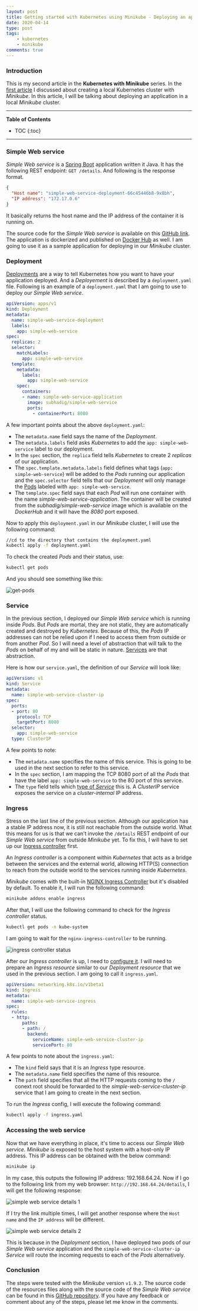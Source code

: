 ```yaml
---
layout: post
title: Getting started with Kubernetes using Minikube - Deploying an application
date: 2020-04-14
type: post
tags:
    - kubernetes
    - minikube
comments: true
---
```

### Introduction
This is my second article in the **Kubernetes with Minikube** series. In the
[first article](getting-started-with-kubernetes-using-minikube-installation.html)
I discussed about creating a local Kubernetes cluster with *Minikube*. In this
article, I will be talking about deploying an application in a local *Minikube*
cluster.

---
**Table of Contents**
* TOC
{:toc}
---

### Simple Web service
*Simple Web service* is a [Spring Boot](https://spring.io/projects/spring-boot)
application written it Java. It has the following REST endpoint:
`GET /details`. And following is the response format.

```json
{
  "Host name": "simple-web-service-deployment-66c45446b8-9x8bh",
  "IP address": "172.17.0.6"
}
```

It basically returns the host name and the IP address of the container it is
running on.

The source code for the *Simple Web service* is available on this
[GitHub link](https://github.com/subhadig/kubernetes-with-minikube/tree/master/simple-web-service).
The application is dockerized and published on
[Docker Hub](https://hub.docker.com/r/subhadig/simple-web-service) as well. I
am going to use it as a sample application for deploying in our *Minikube*
cluster.

### Deployment
[Deployments](https://kubernetes.io/docs/concepts/workloads/controllers/deployment/)
are a way to tell Kubernetes how you want to have your application deployed.
And a *Deployement* is described by a `deployment.yaml` file. Following is an
example of a `deployment.yaml` that I am going to use to deploy our
*Simple Web service*.

```yaml
apiVersion: apps/v1
kind: Deployment
metadata:
  name: simple-web-service-deployment
  labels:
    app: simple-web-service
spec:
  replicas: 2
  selector:
    matchLabels:
      app: simple-web-service
  template:
    metadata:
      labels:
        app: simple-web-service
    spec:
      containers:
      - name: simple-web-service-application
        image: subhadig/simple-web-service
        ports:
          - containerPort: 8080
```

A few important points about the above `deployment.yaml`:
- The `metadata.name` field says the name of the *Deployment*.
- The `metadata.labels` field asks *Kubernetes* to add the
`app: simple-web-service` label to our deployment.
- In the `spec` section, the `replica` field tells *Kubernetes* to create 2
*replicas* of our application.
- The `spec.template.metadata.labels` field defines what tags
(`app: simple-web-service`) will be added to the *Pods* running our application
and the `spec.selector` field tells that our *Deployment* will only manage the
[Pods](https://kubernetes.io/docs/concepts/workloads/pods/pod/) labeled with
`app: simple-web-service`.
- The `template.spec` field says that each *Pod* will run one container with
the name *simple-web-service-application*. The container will be created from
the *subhadig/simple-web-service* image which is available on the *DockerHub*
and it will have the *8080* port exposed.

Now to apply this `deployment.yaml` in our *Minikube* cluster, I will use the
following command:

```bash
//cd to the directory that contains the deployment.yaml
kubectl apply -f deployment.yaml
```

To check the created *Pods* and their status, use:

```bash
kubectl get pods
```

And you should see something like this:

![get-pods](assets/images/minikube-deploy-get-pods.png)

### Service
In the previous section, I deployed our *Simple Web service* which is running
inside *Pods*. But *Pods* are mortal, they are not static, they are
automatically created and destroyed by *Kubernetes*. Because of this, the
*Pods* IP addresses can not be relied upon if I need to access them from
outside or from another *Pod*. So I will need a level of abstraction that will
talk to the *Pods* on behalf of my and will be static in nature.
[Services](https://kubernetes.io/docs/concepts/services-networking/service/)
are that abstraction.

Here is how our `service.yaml`, the definition of our *Service* will look like:

```yaml
apiVersion: v1
kind: Service
metadata:
  name: simple-web-service-cluster-ip
spec:
  ports:
  - port: 80
    protocol: TCP
    targetPort: 8080
  selector:
    app: simple-web-service
  type: ClusterIP
```

A few points to note:
- The `metadata.name` specifies the name of this service. This is going to be
used in the next section to refer to this service.
- In the `spec` section, I am mapping the TCP 8080 port of all the *Pods* that
have the label `app: simple-web-service` to the 80 port of this service.
- The `type` field tells which
[type of *Service*](https://kubernetes.io/docs/concepts/services-networking/service/#publishing-services-service-types)
this is. A *ClusterIP* service exposes the service on a *cluster-internal* IP
address.

### Ingress
Stress on the last line of the previous section. Although our application has
a stable IP address now, it is still not reachable from the outside world.
What this means for us is that we can't invoke the `/details` REST endpoint of
our *Simple Web service* from outside *Minikube* yet. To fix this, I will have
to set up our
[Ingress controller](https://kubernetes.io/docs/concepts/services-networking/ingress-controllers/)
first.

An *Ingress controller* is a component within *Kubernetes* that acts as a
bridge between the services and the external world, allowing HTTP(S) connection
to reach from the outside world to the services running inside *Kubernetes*.

*Minikube* comes with the built-in
[NGINX Ingress Controller](https://www.nginx.com/products/nginx/kubernetes-ingress-controller)
but it's disabled by default. To enable it, I will run the following command:

```bash
minikube addons enable ingress
```

After that, I will use the following command to check for the
*Ingress controller* status.

```bash
kubectl get pods -n kube-system
```

I am going to wait for the `nginx-ingress-controller` to be running.

![ingress controller status](assets/images/minikube-deploy-ingress-controller-up.png)

After our *Ingress controller* is up, I need to 
[configure it](https://kubernetes.io/docs/tasks/access-application-cluster/ingress-minikube/).
I will need to prepare an *Ingress resource* similar to our
*Deployment resource* that we used in the previous section. I am going to call
it `ingress.yaml`.

```yaml
apiVersion: networking.k8s.io/v1beta1
kind: Ingress
metadata:
  name: simple-web-service-ingress
spec:
  rules:
  - http:
      paths:
      - path: /
        backend:
          serviceName: simple-web-service-cluster-ip
          servicePort: 80
```

A few points to note about the `ingress.yaml`:
- The `kind` field says that it is an *Ingress* type resource.
- The `metadata.name` field specifies the name of this resource.
- The `path` field specifies that all the HTTP requests coming to the `/`
conext root should be forwarded to the *simple-web-service-cluster-ip* service
that I am going to create in the next section.

To run the *Ingress* config, I will execute the following command:

```bash
kubectl apply -f ingress.yaml
```

### Accessing the web service
Now that we have everything in place, it's time to access our
*Simple Web service*. *Minikube* is exposed to the host system with a
host-only IP address. This IP address can be obtained with the below command:

```bash
minikube ip
```

In my case, this outputs the following IP address: 192.168.64.24. Now if I go
to the following link from my web browser: `http://192.168.64.24/details`, I
will get the following response:

![simple web service details 1](assets/images/minikube-deploy-simple-web-service-details-1.png)

If I try the link multiple times, I will get another response where the
`Host name` and the `IP address` will be different.

![simple web service details 2](assets/images/minikube-deploy-simple-web-service-details-2.png)

This is because in the *Deployment* section, I have deployed two pods of our
*Simple Web service* application and the `simple-web-service-cluster-ip`
*Service* will route the incoming requests to each of the *Pods* alternatively.

### Conclusion
The steps were tested with the *Minikube* version `v1.9.2`.
The source code of the resources files along with the source code of the
*Simple Web service* can be found in this
[GitHub repository](https://github.com/subhadig/kubernetes-with-minikube).
If you have any feedback or comment about any of the steps, please let me know
in the comments.

